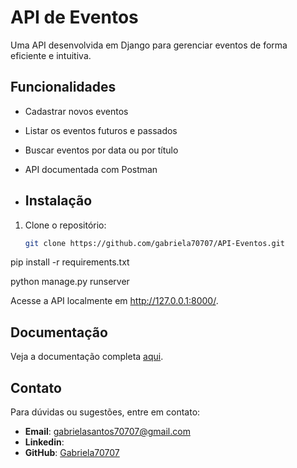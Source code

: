 # API de Eventos
Uma API desenvolvida em Django para gerenciar eventos de forma eficiente e intuitiva.

## Funcionalidades
- Cadastrar novos eventos
- Listar os eventos futuros e passados
- Buscar eventos por data ou por título
- API documentada com Postman

- ## Instalação
1. Clone o repositório:
   ```bash
   git clone https://github.com/gabriela70707/API-Eventos.git

pip install -r requirements.txt

python manage.py runserver

Acesse a API localmente em http://127.0.0.1:8000/.

## Documentação
Veja a documentação completa [aqui]([https://link-da-documentacao.com](https://documenter.getpostman.com/view/41931886/2sAYkGLf99)).




## Contato
Para dúvidas ou sugestões, entre em contato:
- **Email**: gabrielasantos70707@gmail.com
- **Linkedin**: 
- **GitHub**: [Gabriela70707](https://github.com/gabriela70707)
